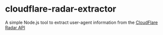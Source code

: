 # cloudflare-radar-extractor

A simple Node.js tool to extract user-agent information from the [CloudFlare Radar API][1]

[1]: https://developers.cloudflare.com/api/operations/radar-get-http-timeseries-group-by-browsers
